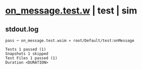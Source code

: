 # [on_message.test.w](../../../../../../examples/tests/sdk_tests/topic/on_message.test.w) | test | sim

## stdout.log
```log
pass ─ on_message.test.wsim » root/Default/test:onMessage

Tests 1 passed (1)
Snapshots 1 skipped
Test Files 1 passed (1)
Duration <DURATION>
```

